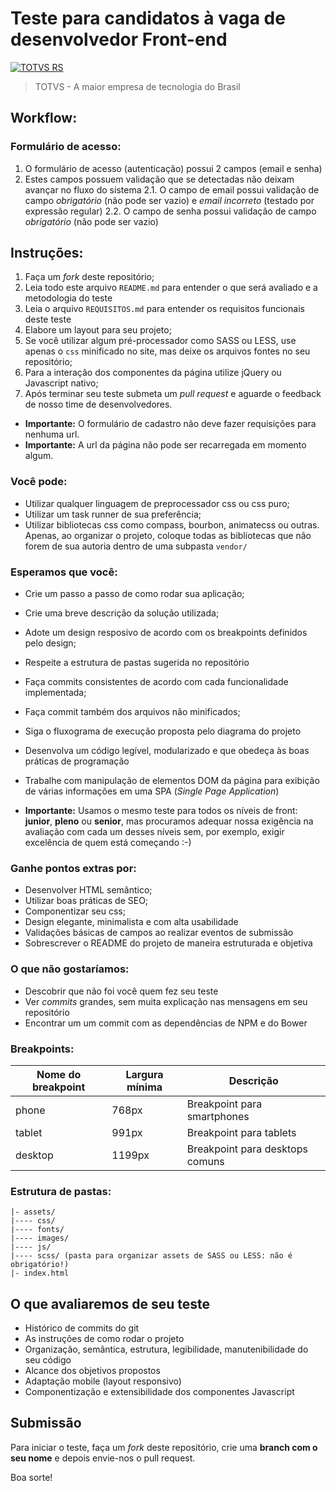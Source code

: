 # Teste para candidatos à vaga de desenvolvedor Front-end

[![TOTVS RS](https://i.imgur.com/PXpCoIl.png)](https://br.linkedin.com/company/totvsrs)
> TOTVS - A maior empresa de tecnologia do Brasil

## Workflow:
### Formulário de acesso:
1. O formulário de acesso (autenticação) possui 2 campos (email e senha)
2. Estes campos possuem validação que se detectadas não deixam avançar no fluxo do sistema
2.1. O campo de email possui validação de campo *obrigatório* (não pode ser vazio) e *email incorreto* (testado por expressão regular)
2.2. O campo de senha possui validação de campo *obrigatório* (não pode ser vazio)

## Instruções:

1. Faça um *fork* deste repositório;
2. Leia todo este arquivo `README.md` para entender o que será avaliado e a metodologia do teste
3. Leia o arquivo `REQUISITOS.md` para entender os requisitos funcionais deste teste
4. Elabore um layout para seu projeto;
5. Se você utilizar algum pré-processador como SASS ou LESS, use apenas o `css` minificado no site, mas deixe os arquivos fontes no seu repositório;
6. Para a interação dos componentes da página utilize jQuery ou Javascript nativo;
7. Após terminar seu teste submeta um *pull request* e aguarde o feedback de nosso time de desenvolvedores.

* **Importante:** O formulário de cadastro não deve fazer requisições para nenhuma url.
* **Importante:** A url da página não pode ser recarregada em momento algum.

### Você pode:

* Utilizar qualquer linguagem de preprocessador css ou css puro;
* Utilizar um task runner de sua preferência;
* Utilizar bibliotecas css como compass, bourbon, animatecss ou outras. Apenas, ao organizar o projeto, coloque todas as bibliotecas que não forem de sua autoria dentro de uma subpasta `vendor/`

### Esperamos que você:

* Crie um passo a passo de como rodar sua aplicação;
* Crie uma breve descrição da solução utilizada;
* Adote um design resposivo de acordo com os breakpoints definidos pelo design;
* Respeite a estrutura de pastas sugerida no repositório
* Faça commits consistentes de acordo com cada funcionalidade implementada;
* Faça commit também dos arquivos não minificados;
* Siga o fluxograma de execução proposta pelo diagrama do projeto
* Desenvolva um código legível, modularizado e que obedeça às boas práticas de programação
* Trabalhe com manipulação de elementos DOM da página para exibição de várias informações em uma SPA (*Single Page Application*)

* **Importante:** Usamos o mesmo teste para todos os níveis de front: **junior**, **pleno** ou **senior**, mas procuramos adequar nossa exigência na avaliação com cada um desses níveis sem, por exemplo, exigir excelência de quem está começando :-)

### Ganhe pontos extras por:

* Desenvolver HTML semântico;
* Utilizar boas práticas de SEO;
* Componentizar seu css;
* Design elegante, minimalista e com alta usabilidade
* Validações básicas de campos ao realizar eventos de submissão
* Sobrescrever o README do projeto de maneira estruturada e objetiva

### O que não gostaríamos:
* Descobrir que não foi você quem fez seu teste
* Ver *commits* grandes, sem muita explicação nas mensagens em seu repositório
* Encontrar um um commit com as dependências de NPM e do Bower

### Breakpoints:

| Nome do breakpoint | Largura mínima | Descrição                         |
|--------------------|----------------|-----------------------------------|
| phone              | 768px          | Breakpoint para smartphones       |
| tablet             | 991px          | Breakpoint para tablets           |
| desktop            | 1199px         | Breakpoint para desktops comuns   |

### Estrutura de pastas:
```
|- assets/
|---- css/
|---- fonts/
|---- images/
|---- js/ 
|---- scss/ (pasta para organizar assets de SASS ou LESS: não é obrigatório!)
|- index.html
```

## O que avaliaremos de seu teste
* Histórico de commits do git
* As instruções de como rodar o projeto
* Organização, semântica, estrutura, legibilidade, manutenibilidade do seu código
* Alcance dos objetivos propostos
* Adaptação mobile (layout responsivo)
* Componentização e extensibilidade dos componentes Javascript


## Submissão

Para iniciar o teste, faça um *fork* deste repositório, crie uma **branch com o seu nome** e depois envie-nos o pull request.

Boa sorte!
